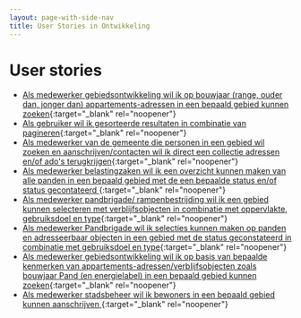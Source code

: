 ```yaml
---
layout: page-with-side-nav
title: User Stories in Ontwikkeling
---
```


# User stories

- [Als medewerker gebiedsontwikkeling wil ik op bouwjaar (range, ouder dan, jonger dan) appartements-adressen in een bepaald gebied kunnen zoeken](https://github.com/VNG-Realisatie/Haal-Centraal-BAG-bevragen/issues/380){:target="_blank" rel="noopener"}
- [Als gebruiker wil ik gesorteerde resultaten in combinatie van pagineren](https://github.com/VNG-Realisatie/Haal-Centraal-BAG-bevragen/issues/375){:target="_blank" rel="noopener"}
- [Als medewerker van de gemeente die personen in een gebied wil zoeken en aanschrijven/contacten wil ik direct een collectie adressen en/of ado's terugkrijgen](https://github.com/VNG-Realisatie/Haal-Centraal-BAG-bevragen/issues/373){:target="_blank" rel="noopener"}
- [Als medewerker belastingzaken wil ik een overzicht kunnen maken van alle panden in een bepaald gebied met de een bepaalde status en/of status gecontateerd ](https://github.com/VNG-Realisatie/Haal-Centraal-BAG-bevragen/issues/333){:target="_blank" rel="noopener"}
- [Als medewerker pandbrigade/ rampenbestrijding wil ik een gebied kunnen selecteren met verblijfsobjecten in combinatie met oppervlakte, gebruiksdoel en type](https://github.com/VNG-Realisatie/Haal-Centraal-BAG-bevragen/issues/332){:target="_blank" rel="noopener"}
- [Als medewerker Pandbrigade wil ik selecties kunnen maken op panden en adresseerbaar objecten in een gebied met de status geconstateerd in combinatie met gebruiksdoel en type](https://github.com/VNG-Realisatie/Haal-Centraal-BAG-bevragen/issues/331){:target="_blank" rel="noopener"}
- [Als medewerker gebiedsontwikkeling wil ik op basis van bepaalde kenmerken van appartements-adressen/verblijfsobjecten zoals bouwjaar Pand (en energielabel) in een bepaald gebied kunnen zoeken](https://github.com/VNG-Realisatie/Haal-Centraal-BAG-bevragen/issues/306){:target="_blank" rel="noopener"}
- [Als medewerker stadsbeheer wil ik bewoners in een bepaald gebied kunnen aanschrijven ](https://github.com/VNG-Realisatie/Haal-Centraal-BAG-bevragen/issues/19){:target="_blank" rel="noopener"}

